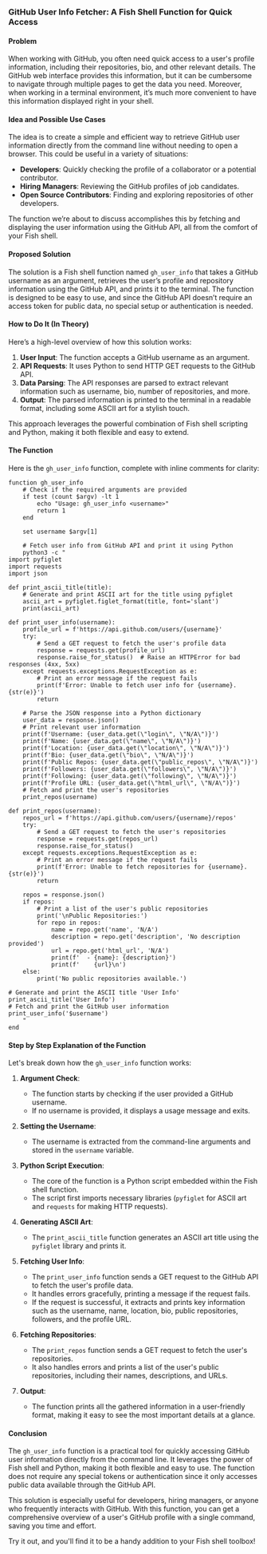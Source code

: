 ### GitHub User Info Fetcher: A Fish Shell Function for Quick Access

#### Problem

When working with GitHub, you often need quick access to a user's profile information, including their repositories, bio, and other relevant details. The GitHub web interface provides this information, but it can be cumbersome to navigate through multiple pages to get the data you need. Moreover, when working in a terminal environment, it’s much more convenient to have this information displayed right in your shell. 

#### Idea and Possible Use Cases

The idea is to create a simple and efficient way to retrieve GitHub user information directly from the command line without needing to open a browser. This could be useful in a variety of situations:

- **Developers**: Quickly checking the profile of a collaborator or a potential contributor.
- **Hiring Managers**: Reviewing the GitHub profiles of job candidates.
- **Open Source Contributors**: Finding and exploring repositories of other developers.

The function we’re about to discuss accomplishes this by fetching and displaying the user information using the GitHub API, all from the comfort of your Fish shell.

#### Proposed Solution

The solution is a Fish shell function named `gh_user_info` that takes a GitHub username as an argument, retrieves the user’s profile and repository information using the GitHub API, and prints it to the terminal. The function is designed to be easy to use, and since the GitHub API doesn’t require an access token for public data, no special setup or authentication is needed.

#### How to Do It (In Theory)

Here’s a high-level overview of how this solution works:

1. **User Input**: The function accepts a GitHub username as an argument.
2. **API Requests**: It uses Python to send HTTP GET requests to the GitHub API.
3. **Data Parsing**: The API responses are parsed to extract relevant information such as username, bio, number of repositories, and more.
4. **Output**: The parsed information is printed to the terminal in a readable format, including some ASCII art for a stylish touch.

This approach leverages the powerful combination of Fish shell scripting and Python, making it both flexible and easy to extend.

#### The Function

Here is the `gh_user_info` function, complete with inline comments for clarity:

```fish
function gh_user_info
    # Check if the required arguments are provided
    if test (count $argv) -lt 1
        echo "Usage: gh_user_info <username>"
        return 1
    end

    set username $argv[1]

    # Fetch user info from GitHub API and print it using Python
    python3 -c "
import pyfiglet
import requests
import json

def print_ascii_title(title):
    # Generate and print ASCII art for the title using pyfiglet
    ascii_art = pyfiglet.figlet_format(title, font='slant')
    print(ascii_art)

def print_user_info(username):
    profile_url = f'https://api.github.com/users/{username}'
    try:
        # Send a GET request to fetch the user's profile data
        response = requests.get(profile_url)
        response.raise_for_status()  # Raise an HTTPError for bad responses (4xx, 5xx)
    except requests.exceptions.RequestException as e:
        # Print an error message if the request fails
        print(f'Error: Unable to fetch user info for {username}. {str(e)}')
        return

    # Parse the JSON response into a Python dictionary
    user_data = response.json()
    # Print relevant user information
    print(f'Username: {user_data.get(\"login\", \"N/A\")}')
    print(f'Name: {user_data.get(\"name\", \"N/A\")}')
    print(f'Location: {user_data.get(\"location\", \"N/A\")}')
    print(f'Bio: {user_data.get(\"bio\", \"N/A\")}')
    print(f'Public Repos: {user_data.get(\"public_repos\", \"N/A\")}')
    print(f'Followers: {user_data.get(\"followers\", \"N/A\")}')
    print(f'Following: {user_data.get(\"following\", \"N/A\")}')
    print(f'Profile URL: {user_data.get(\"html_url\", \"N/A\")}')
    # Fetch and print the user's repositories
    print_repos(username)

def print_repos(username):
    repos_url = f'https://api.github.com/users/{username}/repos'
    try:
        # Send a GET request to fetch the user's repositories
        response = requests.get(repos_url)
        response.raise_for_status()
    except requests.exceptions.RequestException as e:
        # Print an error message if the request fails
        print(f'Error: Unable to fetch repositories for {username}. {str(e)}')
        return

    repos = response.json()
    if repos:
        # Print a list of the user's public repositories
        print('\nPublic Repositories:')
        for repo in repos:
            name = repo.get('name', 'N/A')
            description = repo.get('description', 'No description provided')
            url = repo.get('html_url', 'N/A')
            print(f'  - {name}: {description}')
            print(f'    {url}\n')
    else:
        print('No public repositories available.')

# Generate and print the ASCII title 'User Info'
print_ascii_title('User Info')
# Fetch and print the GitHub user information
print_user_info('$username')
    "
end
```

#### Step by Step Explanation of the Function

Let's break down how the `gh_user_info` function works:

1. **Argument Check**: 
   - The function starts by checking if the user provided a GitHub username.
   - If no username is provided, it displays a usage message and exits.

2. **Setting the Username**:
   - The username is extracted from the command-line arguments and stored in the `username` variable.

3. **Python Script Execution**:
   - The core of the function is a Python script embedded within the Fish shell function.
   - The script first imports necessary libraries (`pyfiglet` for ASCII art and `requests` for making HTTP requests).
   
4. **Generating ASCII Art**:
   - The `print_ascii_title` function generates an ASCII art title using the `pyfiglet` library and prints it.

5. **Fetching User Info**:
   - The `print_user_info` function sends a GET request to the GitHub API to fetch the user's profile data.
   - It handles errors gracefully, printing a message if the request fails.
   - If the request is successful, it extracts and prints key information such as the username, name, location, bio, public repositories, followers, and the profile URL.

6. **Fetching Repositories**:
   - The `print_repos` function sends a GET request to fetch the user's repositories.
   - It also handles errors and prints a list of the user's public repositories, including their names, descriptions, and URLs.

7. **Output**:
   - The function prints all the gathered information in a user-friendly format, making it easy to see the most important details at a glance.

#### Conclusion

The `gh_user_info` function is a practical tool for quickly accessing GitHub user information directly from the command line. It leverages the power of Fish shell and Python, making it both flexible and easy to use. The function does not require any special tokens or authentication since it only accesses public data available through the GitHub API. 

This solution is especially useful for developers, hiring managers, or anyone who frequently interacts with GitHub. With this function, you can get a comprehensive overview of a user's GitHub profile with a single command, saving you time and effort.

Try it out, and you'll find it to be a handy addition to your Fish shell toolbox!

